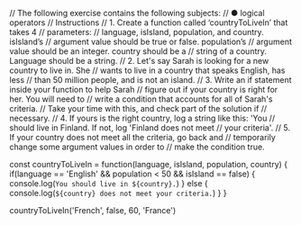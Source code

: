 // The following exercise contains the following subjects:
// ● logical operators
// Instructions
// 1. Create a function called ‘countryToLiveIn’ that takes 4
// parameters:
// language, isIsland, population, and country. isIsland’s
// argument value should be true or false. population’s
// argument value should be an integer. country should be a
// string of a country. Language should be a string.
// 2. Let's say Sarah is looking for a new country to live in. She
// wants to live in a country that speaks English, has less
// than 50 million people, and is not an island.
// 3. Write an if statement inside your function to help Sarah
// figure out if your country is right for her. You will need to
// write a condition that accounts for all of Sarah's criteria.
// Take your time with this, and check part of the solution if
// necessary.
// 4. If yours is the right country, log a string like this: 'You
// should live in Finland. If not, log 'Finland does not meet
// your criteria'.
// 5. If your country does not meet all the criteria, go back and
// temporarily change some argument values in order to
// make the condition true.

const countryToLiveIn = function(language, isIsland, population, country) {
    if(language == 'English' && population < 50 && isIsland == false) {
        console.log(`You should live in ${country}.`)
    }
    else {
        console.log(`${country} does not meet your criteria.`)
    }
}

countryToLiveIn('French', false, 60, 'France')